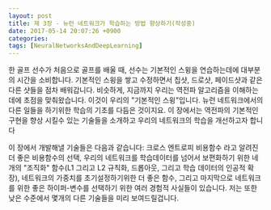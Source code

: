 ```yaml
---
layout: post
title: 제 3장 - 뉴런 네트워크가 학습하는 방법 향상하기(작성중)
date: 2017-05-14 20:07:26 +0900
categories:
tags: [NeuralNetworksAndDeepLearning]
---
```


한 골프 선수가 처음으로 골프를 배울 때, 선수는 기본적인 스윙을 연습하는데에 대부분의 시간을 소비합니다. 기본적인 스윙을 쌓고 수정하면서 칩샷, 드로샷, 페이드샷과 같은 다른 샷들을 점차 배워갑니다. 비슷하게, 지금까지 우리는 역전파 알고리즘을 이해하는데에 초점을 맞춰왔습니다. 이것이 우리의 "기본적인 스윙"입니다. 뉴런 네트워크에서의 다른 일들을 하기위한 학습의 기초를 다듬은 것이지요. 이 장에서는 역전파의 기본적인 구현을 향상 시킬수 있는 기술들을 소개하고 우리의 네트워크의 학습을 개선하고자 합니다

<!-- more -->

이 장에서 개발해낼 기술들은 다음과 같습니다: 크로스 엔트로피 비용함수 라고 알려진 더 좋은 비용함수의 선택, 우리의 네트워크를 학습데이터를 넘어서 보편화하기 위한 네개의 "조직화" 함수(L1 그리고 L2 규칙화, 드롭아웃, 그리고 학습 데이터의 인공적 확장), 네트워크의 가중치를 초기설정하기위한 더 좋은 함수, 그리고 마지막으로 네트워크를 위한 좋은 하이퍼-변수를 선택하기 위한 여러 경험적 사실들이 있습니다. 저는 또한 낮은 수준에서 몇개의 다른 기술들을 미리 보여드릴겁니다.
